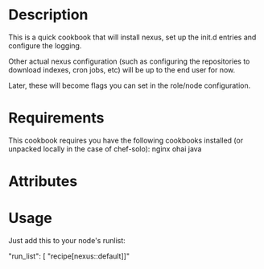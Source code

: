 Description
===========
This is a quick cookbook that will install nexus, set up the init.d entries and configure the logging.

Other actual nexus configuration (such as configuring the repositories to download indexes, cron jobs, etc) will be up to the end user for now.

Later, these will become flags you can set in the role/node configuration.

Requirements
============
This cookbook requires you have the following cookbooks installed (or unpacked locally in the case of chef-solo):
nginx
ohai
java

Attributes
==========

Usage
=====
Just add this to your node's runlist:

 "run_list": [ "recipe[nexus::default]]"
